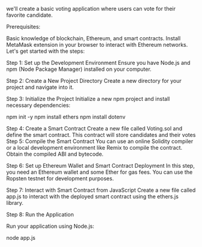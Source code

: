 we'll create a basic voting application where users can vote for their favorite candidate.

Prerequisites:

Basic knowledge of blockchain, Ethereum, and smart contracts.
Install MetaMask extension in your browser to interact with Ethereum networks.
Let's get started with the steps:

Step 1: Set up the Development Environment
Ensure you have Node.js and npm (Node Package Manager) installed on your computer.

Step 2: Create a New Project Directory
Create a new directory for your project and navigate into it.

Step 3: Initialize the Project
Initialize a new npm project and install necessary dependencies:

npm init -y
npm install ethers
npm install dotenv

Step 4: Create a Smart Contract
Create a new file called Voting.sol and define the smart contract. This contract will store candidates and their votes
Step 5: Compile the Smart Contract
You can use an online Solidity compiler or a local development environment like Remix to compile the contract. Obtain the compiled ABI and bytecode.

Step 6: Set up Ethereum Wallet and Smart Contract Deployment
In this step, you need an Ethereum wallet and some Ether for gas fees. You can use the Ropsten testnet for development purposes.

Step 7: Interact with Smart Contract from JavaScript
Create a new file called app.js to interact with the deployed smart contract using the ethers.js library.

Step 8: Run the Application

Run your application using Node.js:

node app.js

